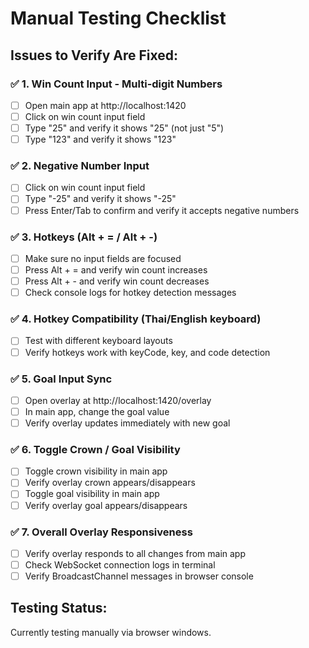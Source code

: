 # Manual Testing Checklist

## Issues to Verify Are Fixed:

### ✅ 1. Win Count Input - Multi-digit Numbers
- [ ] Open main app at http://localhost:1420
- [ ] Click on win count input field  
- [ ] Type "25" and verify it shows "25" (not just "5")
- [ ] Type "123" and verify it shows "123"

### ✅ 2. Negative Number Input  
- [ ] Click on win count input field
- [ ] Type "-25" and verify it shows "-25"
- [ ] Press Enter/Tab to confirm and verify it accepts negative numbers

### ✅ 3. Hotkeys (Alt + = / Alt + -)
- [ ] Make sure no input fields are focused
- [ ] Press Alt + = and verify win count increases
- [ ] Press Alt + - and verify win count decreases
- [ ] Check console logs for hotkey detection messages

### ✅ 4. Hotkey Compatibility (Thai/English keyboard)
- [ ] Test with different keyboard layouts
- [ ] Verify hotkeys work with keyCode, key, and code detection

### ✅ 5. Goal Input Sync
- [ ] Open overlay at http://localhost:1420/overlay
- [ ] In main app, change the goal value
- [ ] Verify overlay updates immediately with new goal

### ✅ 6. Toggle Crown / Goal Visibility  
- [ ] Toggle crown visibility in main app
- [ ] Verify overlay crown appears/disappears
- [ ] Toggle goal visibility in main app  
- [ ] Verify overlay goal appears/disappears

### ✅ 7. Overall Overlay Responsiveness
- [ ] Verify overlay responds to all changes from main app
- [ ] Check WebSocket connection logs in terminal
- [ ] Verify BroadcastChannel messages in browser console

## Testing Status:
Currently testing manually via browser windows.
